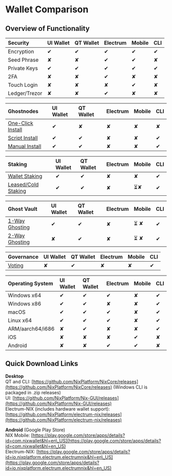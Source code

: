 # Wallet Comparison

## Overview of Functionality 

| **Security** | UI Wallet | QT Wallet | Electrum | Mobile | CLI |
| :--- | :--- | :--- | :--- | :--- | :--- |
| Encryption | ✔ | ✔ | ✔ | ✔ | ✔ |
| Seed Phrase | ✘ | ✘ | ✔ | ✔ | ✘ |
| Private Keys | ✔ | ✔ | ✔ | ✔ | ✔ |
| 2FA | ✘ | ✘ | ✔ | ✘ | ✘ |
| Touch Login | ✘ | ✘ | ✘ | ✔ | ✘ |
| Ledger/Trezor | ✘ | ✘ | ✔ | ✘ | ✘ |

| **Ghostnodes** | UI Wallet | QT Wallet | Electrum | Mobile | CLI |
| :--- | :--- | :--- | :--- | :--- | :--- |
| [One-Click Install](../../wallet-functionality/ghostnodes/ghost-node-setup.md) | ✔ | ✘ | ✘ | ✘ | ✘ |
| [Script Install](../../wallet-functionality/ghostnodes/ghost-node-setup.md#bash-script-from-cryptosharks) | ✔ | ✔ | ✘ | ✘ | ✔ |
| [Manual Install](../../wallet-functionality/ghostnodes/other-install-methods.md) | ✔ | ✔ | ✘ | ✘ | ✔ |

| **Staking** | UI Wallet | QT Wallet | Electrum | Mobile | CLI |
| :--- | :--- | :--- | :--- | :--- | :--- |
| [Wallet Staking](../../wallet-functionality/staking/desktop-wallet-staking.md) | ✔ | ✔ | ✘ | ✘ | ✔ |
| [Leased/Cold Staking](../../wallet-functionality/staking/lpos-client.md) | ✔ | ✔ | ✘ | ⏳✘ | ✔ |

| **Ghost Vault** | UI Wallet | QT Wallet | Electrum | Mobile | CLI |
| :--- | :--- | :--- | :--- | :--- | :--- |
| [1-Way Ghosting](../../wallet-functionality/ghost-vault/1-way-ghosting.md) | ✔ | ✔ | ✘ | ⏳  ✘ | ✔ |
| [2-Way Ghosting](../../wallet-functionality/ghost-vault/2-way-ghosting.md) | ✘ | ✔ | ✘ | ⏳ ✘ | ✔ |

| Governance | UI Wallet | QT Wallet | Electrum | Mobile | CLI |
| :--- | :--- | :--- | :--- | :--- | :--- |
| [Voting](../../wallet-functionality/governance-voting.md)                  | ✘ | ✔ | ✘ | ✘ | ✔ |

| **Operating System** | UI Wallet | QT Wallet | Electrum | Mobile | CLI |
| :--- | :--- | :--- | :--- | :--- | :--- |
| Windows x64 | ✔ | ✔ | ✔ | ✘ | ✔ |
| Windows x86 | ✔ | ✔ | ✘ | ✘ | ✔ |
| macOS | ✔ | ✔ | ✔ | ✘ | ✔ |
| Linux x64 | ✔ | ✔ | ✔ | ✘ | ✔ |
| ARM/aarch64/i686 | ✘ | ✔ | ✘ | ✘ | ✔ |
| iOS | ✘ | ✘ | ✘ | ✔ | ✘ |
| Android | ✘ | ✘ | ✔ | ✔ | ✘ |

## Quick Download Links

**Desktop**  
QT and CLI: [https://github.com/NixPlatform/NixCore/releases](https://github.com/NixPlatform/NixCore/releases) \(Windows CLI is packaged in .zip releases\)  
UI: [https://github.com/NixPlatform/Nix-GUI/releases](https://github.com/NixPlatform/Nix-GUI/releases)  
Electrum-NIX \(includes hardware wallet support\): [https://github.com/NixPlatform/electrum-nix/releases](https://github.com/NixPlatform/electrum-nix/releases)

**Android** \(Google Play Store\)  
NIX Mobile: [https://play.google.com/store/apps/details?id=com.nixwallet&hl=en\_US](https://play.google.com/store/apps/details?id=com.nixwallet&hl=en_US)  
Electrum-NIX: [https://play.google.com/store/apps/details?id=io.nixplatform.electrum.electrumnix&hl=en\_US](https://play.google.com/store/apps/details?id=io.nixplatform.electrum.electrumnix&hl=en_US)

